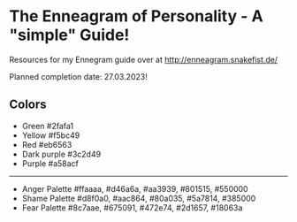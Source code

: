 # The Enneagram of Personality - A "simple" Guide!

Resources for my Ennegram guide over at http://enneagram.snakefist.de/

Planned completion date: 27.03.2023!

## Colors
- Green       #2fafa1
- Yellow      #f5bc49
- Red         #eb6563
- Dark purple #3c2d49
- Purple      #a58acf
---
- Anger Palette #ffaaaa, #d46a6a, #aa3939, #801515, #550000
- Shame Palette #d8f0a0, #aac864, #80a035, #5a7814, #385000
- Fear Palette  #8c7aae, #675091, #472e74, #2d1657, #18063a


<!-- Yes I know that I wrote "horny" instead of "hornevian". -->
